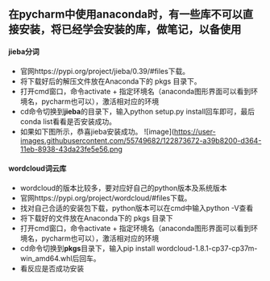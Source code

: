 ## 在pycharm中使用anaconda时，有一些库不可以直接安装，将已经学会安装的库，做笔记，以备使用

#### jieba分词
- 官网https://pypi.org/project/jieba/0.39/#files下载。
- 将下载好后的解压文件放在Anaconda下的 pkgs 目录下。
- 打开cmd窗口，命令activate + 指定环境名（anaconda图形界面可以看到环境名，pycharm也可以），激活相对应的环境
- cd命令切换到**jieba**的目录下，输入python setup.py install回车即可，最后conda list看看是否安装成功。
- 如果如下图所示，恭喜jieba安装成功。
![image](https://user-images.githubusercontent.com/55749682/122873672-a39b8200-d364-11eb-8938-43da23fe5e56.png


#### wordcloud词云库
- wordcloud的版本比较多，要对应好自己的python版本及系统版本
- 官网https://pypi.org/project/wordcloud/#files下载。
- 找对自己合适的安装包下载，python版本可以在cmd中输入python -V查看
- 将下载好的文件放在Anaconda下的 pkgs 目录下
- 打开cmd窗口，命令activate + 指定环境名（anaconda图形界面可以看到环境名，pycharm也可以），激活相对应的环境
- cd命令切换到**pkgs**目录下，输入pip install wordcloud-1.8.1-cp37-cp37m-win_amd64.whl后回车。
- 看反应是否成功安装
